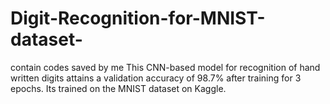 # Digit-Recognition-for-MNIST-dataset-
contain codes saved by me
This CNN-based model for recognition of hand written digits attains a validation accuracy of 98.7% after training for 3 epochs. Its trained on the MNIST dataset on Kaggle.
